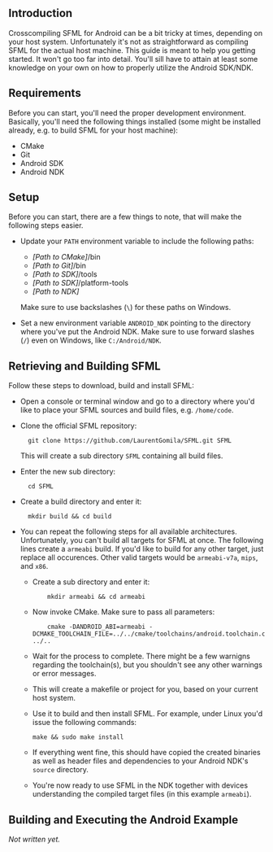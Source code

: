 ## Introduction
Crosscompiling SFML for Android can be a bit tricky at times, depending on your host system. Unfortunately it's not as straightforward as compiling SFML for the actual host machine. This guide is meant to help you getting started. It won't go too far into detail. You'll sill have to attain at least some knowledge on your own on how to properly utilize the Android SDK/NDK.

## Requirements
Before you can start, you'll need the proper development environment. Basically, you'll need the following things installed (some might be installed already, e.g. to build SFML for your host machine):

* CMake
* Git
* Android SDK
* Android NDK

## Setup
Before you can start, there are a few things to note, that will make the following steps easier.
* Update your `PATH` environment variable to include the following paths:
  * *[Path to CMake]*/bin
  * *[Path to Git]*/bin
  * *[Path to SDK]*/tools
  * *[Path to SDK]*/platform-tools
  * *[Path to NDK]*

  Make sure to use backslashes (`\`) for these paths on Windows.
* Set a new environment variable `ANDROID_NDK` pointing to the directory where you've put the Android NDK. Make sure to use forward slashes (`/`) even on Windows, like `C:/Android/NDK`.

## Retrieving and Building SFML
Follow these steps to download, build and install SFML:
* Open a console or terminal window and go to a directory where you'd like to place your SFML sources and build files, e.g. `/home/code`.
* Clone the official SFML repository:

        git clone https://github.com/LaurentGomila/SFML.git SFML

  This will create a sub directory `SFML` containing all build files.
* Enter the new sub directory:

        cd SFML

* Create a build directory and enter it:

        mkdir build && cd build

* You can repeat the following steps for all available architectures. Unfortunately, you can't build all targets for SFML at once. The following lines create a `armeabi` build. If you'd like to build for any other target, just replace all occurences. Other valid targets would be `armeabi-v7a`, `mips`, and `x86`.
  * Create a sub directory and enter it:

            mkdir armeabi && cd armeabi

  * Now invoke CMake. Make sure to pass all parameters:

            cmake -DANDROID_ABI=armeabi -DCMAKE_TOOLCHAIN_FILE=../../cmake/toolchains/android.toolchain.cmake ../..
  * Wait for the process to complete. There might be a few warnigns regarding the toolchain(s), but you shouldn't see any other warnings or error messages.
  * This will create a makefile or project for you, based on your current host system.
  * Use it to build and then install SFML. For example, under Linux you'd issue the following commands:

        make && sudo make install
  * If everything went fine, this should have copied the created binaries as well as header files and dependencies to your Android NDK's `source` directory.
  * You're now ready to use SFML in the NDK together with devices understanding the compiled target files (in this example `armeabi`).

## Building and Executing the Android Example
*Not written yet.*
